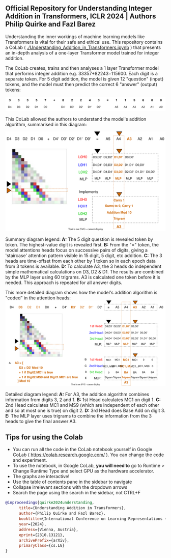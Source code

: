 ## Official Repository for Understanding Integer Addition in Transformers, ICLR 2024 | Authors Philip Quirke and Fazl Barez



Understanding the inner workings of machine learning models like Transformers is vital for their safe and ethical use. 
This repository contains a CoLab ( [./Understanding_Addition_in_Transformers.ipynb](https://github.com/apartresearch/conceptual-interp/blob/main/Understanding_Addition_in_Transformers.ipynb) ) that presents an in-depth analysis of a one-layer Transformer model trained for integer addition.

The CoLab creates, trains and then analyses a 1 layer Transformer model that performs integer addition e.g. 33357+82243=115600. Each digit is a separate token. For 5 digit addition, the model is given 12 "question" (input) tokens, and the model must then predict the correct 6 "answer" (output) tokens:   

![QuestionAnswer](./QuestionAnswer.svg?raw=true "Question Answer Shape")

This CoLab allowed the authors to understand the model's addition algorithm, summarised in this diagram: 

![StaircaseA3_Summary](./StaircaseA3_Summary.svg?raw=true "StaircaseA3_Summary")

Summary diagram legend: **A:** The 5 digit question is revealed token by token. The highest-value digit is revealed first. **B:** From the "=" token, the model attentions heads focus on successive pairs of digits, giving a 'staircase' attention pattern visible in 15 digit, 5 digit, etc addition. **C:** The 3 heads are time-offset from each other by 1 token so in each epoch data from 3 tokens is available. **D:** To calculate A3, the 3 heads do independent simple mathematical calculations on D3, D2 & D1. The results are combined by the MLP layer using 60 trigrams. A3 is calculated one token before it is needed. This approach is repeated for all answer digits.

This more detailed diagram shows how the model's addition algorithm is "coded" in the attention heads:
![StaircaseA3_Detailed](./StaircaseA3_Detailed.svg?raw=true "StaircaseA3_Detailed")

Detailed diagram legend: **A:** For A3, the addition algorithm combines information from digits 3, 2 and 1. **B:** 1st Head calculates MC1 on digit 1. **C:** 2nd Head calculates MC1 and MS9 (which are independent of each other and so at most one is true) on digit 2. **D:** 3rd Head does Base Add on digit 3. **E:** The MLP layer uses trigrams to combine the information from the 3 heads to give the final answer A3. 

## Tips for using the Colab
 * You can run all the code in the CoLab notebook yourself in Google CoLab ( https://colab.research.google.com/ ). You can change the code and experiment.
 * To use the notebook, in Google CoLab, **you will need to** go to Runtime > Change Runtime Type and select GPU as the hardware accelerator.
 * The graphs are interactive!
 * Use the table of contents pane in the sidebar to navigate
 * Collapse irrelevant sections with the dropdown arrows
 * Search the page using the search in the sidebar, not CTRL+F

```bibtex
@inproceedings{quirke2024understanding,
      title={Understanding Addition in Transformers},
      author={Philip Quirke and Fazl Barez},
      booktitle={International Conference on Learning Representations (ICLR)},
      year={2024},
      address={Vienna, Austria},
      eprint={2310.13121},
      archivePrefix={arXiv},
      primaryClass={cs.LG}
}
